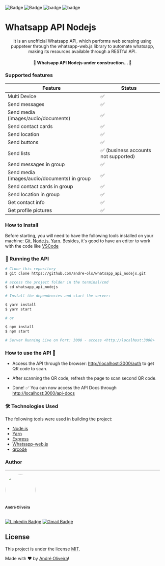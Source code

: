 ![Badge](https://img.shields.io/static/v1?label=NodeJs&message=16.14.2&color=339933&logo=node.js&link=https://nodejs.org/en/)
![Badge](https://img.shields.io/static/v1?label=Yarn&message=1.22.15&color=2C8EBB&logo=yarn&link=https://yarnpkg.com/)
![badge](https://img.shields.io/static/v1?label=license&message=MIT&color)
![badge](https://img.shields.io/github/last-commit/andre-ols/whatsapp_api_nodejs)


# Whatsapp API Nodejs

<p align="center">
It is an unofficial Whatsapp API, which performs web scraping using puppeteer through the whatsapp-web.js library to automate whatsapp, making its resources available through a RESTful API.
</p>

<h4 align="center"> 
	🚧  Whatsapp API Nodejs under construction...  🚧
</h4>

### Supported features

| Feature  | Status |
| ------------- | ------------- |
| Multi Device  | ✅  |
| Send messages  | ✅  |
| Send media (images/audio/documents)  | ✅  |
| Send contact cards | ✅ |
| Send location | ✅ |
| Send buttons | ✅ |
| Send lists | ✅ (business accounts not supported) |
| Send messages in group  | ✅  |
| Send media (images/audio/documents) in group | ✅  |
| Send contact cards in group | ✅ |
| Send location in group | ✅ |
| Get contact info | ✅ |
| Get profile pictures | ✅ |

### How to Install

Before starting, you will need to have the following tools installed on your machine:
[Git](https://git-scm.com), [Node.js](https://nodejs.org/en/), [Yarn](https://yarnpkg.com/). 
Besides, it's good to have an editor to work with the code like [VSCode](https://code.visualstudio.com/)

### 🎲 Running the API

```bash
# Clone this repository
$ git clone https://github.com/andre-ols/whatsapp_api_nodejs.git

# access the project folder in the terminal/cmd
$ cd whatsapp_api_nodejs

# Install the dependencies and start the server:

$ yarn install
$ yarn start

# or

$ npm install
$ npm start

# Server Running Live on Port: 3000 - access <http://localhost:3000>
```

### How to use the API 🚀

- Access the API through the browser: <http://localhost:3000/auth> to get QR code to scan.

- After scanning the QR code, refresh the page to scan second QR code.

- Done! ✅ You can now access the API Docs through <http://localhost:3000/api-docs>

### 🛠 Technologies Used

The following tools were used in building the project:

- [Node.js](https://nodejs.org/en/)
- [Yarn](https://yarnpkg.com/)
- [Express](https://expressjs.com/)
- [Whatsapp-web.js](https://github.com/pedroslopez/whatsapp-web.js)
- [qrcode](https://www.npmjs.com/package/qrcode)


### Author
---

<a href="https://www.linkedin.com/in/andr%C3%A9-oliveira-silva-3496a2106/">
 <img style="border-radius: 50%;" src="https://media-exp1.licdn.com/dms/image/C5603AQFnZ5ECKE8vNQ/profile-displayphoto-shrink_800_800/0/1614707358251?e=1654732800&v=beta&t=yJ-wUUT6I8aRFfEWFANyAsojs4hOjdrViBuDSqWF0Ew" width="100px;" alt=""/><br />
<sub><b>André Oliveira</b></sub></a> 
<br />
<br />

[![Linkedin Badge](https://img.shields.io/badge/-André-blue?style=flat-square&logo=Linkedin&logoColor=white&link=https://www.linkedin.com/in/andr%C3%A9-oliveira-silva-3496a2106/)](https://www.linkedin.com/in/andr%C3%A9-oliveira-silva-3496a2106/) 
[![Gmail Badge](https://img.shields.io/badge/-contato.andreols@gmail.com-c14438?style=flat-square&logo=Gmail&logoColor=white&link=mailto:contato.andreols@gmail.com)](mailto:contato.andreols@gmail.com)

## License

This project is under the license [MIT](./LICENSE).

<p>Made with ❤️ by <a href="https://www.linkedin.com/in/andr%C3%A9-oliveira-silva-3496a2106/">André Oliveira</a>!</p>